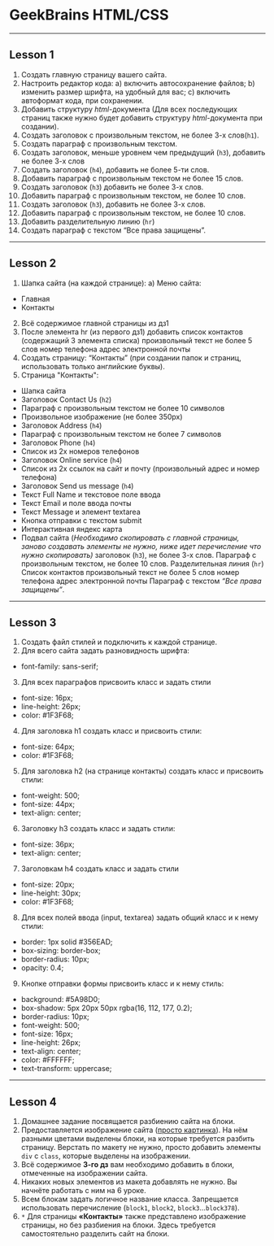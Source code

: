 # GeekBrains HTML/CSS
---
## Lesson 1
1. Создать главную страницу вашего сайта.
2. Настроить редактор кода:
a) включить автосохранение файлов;
b) изменить размер шрифта, на удобный для вас;
c) включить автоформат кода, при сохранении.
3. Добавить структуру *html*-документа (Для всех последующих страниц также нужно будет добавить структуру *html*-документа при создании).
4. Создать заголовок с произвольным текстом, не более 3-х слов(`h1`).
5. Создать параграф с произвольным текстом.
6. Создать заголовок, меньше уровнем чем предыдущий (`h3`), добавить не более 3-х слов
7. Создать заголовок (`h4`), добавить не более 5-ти слов.
8. Добавить параграф с произвольным текстом не более 15 слов.
9. Создать заголовок (`h3`) добавить не более 3-х слов.
10. Добавить параграф с произвольным текстом, не более 10 слов.
11. Создать заголовок (`h3`), добавить не более 3-х слов.
12. Добавить параграф с произвольным текстом, не более 10 слов.
13. Добавить разделительную линию (`hr`)
14. Создать параграф с текстом “Все права защищены”.
***
## Lesson 2
1. Шапка сайта (на каждой странице):
a) Меню сайта:
* Главная
* Контакты

2. Всё содержимое главной страницы из дз1
3. После элемента hr (из первого дз1) добавить список контактов (содержащий 3 элемента списка)
произвольный текст не более 5 слов
номер телефона
адрес электронной почты
4. Создать страницу: “Контакты” (при создании папок и страниц, использовать только английские буквы).
5. Страница "Контакты":
- Шапка сайта
- Заголовок Contact Us (`h2`)
- Параграф с произвольным текстом не более 10 символов
- Произвольное изображение (не более 350px)
- Заголовок Address (`h4`)
- Параграф с произвольным текстом не более 7 символов
- Заголовок Phone (`h4`)
- Список из 2х номеров телефонов
- Заголовок Online service (`h4`)
- Список из 2х ссылок на сайт и почту (произвольный адрес и номер телефона)
- Заголовок Send us message (`h4`)
- Текст Full Name и текстовое поле ввода
- Текст Email и поле ввода почты
- Текст Message и элемент textarea
- Кнопка отправки с текстом submit
- Интерактивная яндекс карта
- Подвал сайта (*Необходимо скопировать с главной страницы, заново создавать элементы не нужно, ниже идет перечисление что нужно скопировать)* заголовок (`h3`), не более 3-х слов. Параграф с произвольным текстом, не более 10 слов. Разделительная линия (`hr`) Список контактов произвольный текст не более 5 слов номер телефона адрес электронной почты Параграф с текстом *“Все права защищены”*.
***
## Lesson 3
1. Создать файл стилей и подключить к каждой странице.
2. Для всего сайта задать разновидность шрифта:
* font-family: sans-serif;

3. Для всех параграфов присвоить класс и задать стили
* font-size: 16px;
* line-height: 26px;
* color: #1F3F68;

4. Для заголовка h1 создать класс и присвоить стили:
* font-size: 64px;
* color: #1F3F68;

5. Для заголовка h2 (на странице контакты) создать класс и присвоить стили:
* font-weight: 500;
* font-size: 44px;
* text-align: center;

6. Заголовку h3 создать класс и задать стили:
* font-size: 36px;
* text-align: center;

7. Заголовкам h4 создать класс и задать стили
* font-size: 20px;
* line-height: 30px;
* color: #1F3F68;

8. Для всех полей ввода (input, textarea) задать общий класс и к нему стили:
* border: 1px solid #356EAD;
* box-sizing: border-box;
* border-radius: 10px;
* opacity: 0.4;

9. Кнопке отправки формы присвоить класс и к нему стиль:
* background: #5A98D0;
* box-shadow: 5px 20px 50px rgba(16, 112, 177, 0.2);
* border-radius: 10px;
* font-weight: 500;
* font-size: 16px;
* line-height: 26px;
* text-align: center;
* color: #FFFFFF;
* text-transform: uppercase;
* ***
## Lesson 4
1. Домашнее задание посвящается разбиению сайта на блоки.
2. Предоставляется изображение сайта ([просто картинка](https://www.figma.com/proto/4DoJjp5UUQzCQkJcoGXblW/html%2Fcss-(Copy)?node-id=1%3A966&scaling=min-zoom)). На нём разными цветами выделены блоки, на которые требуется разбить страницу. Верстать по макету не нужно, просто добавить элементы `div` c `class`, которые выделены на изображении.
3. Всё содержимое **3-го дз** вам необходимо добавить в блоки, отмеченные на изображении сайта. 
4. Никаких новых элементов из макета добавлять не нужно. Вы начнёте работать с ним на 6 уроке.
5. Всем блокам задать логичное название класса. Запрещается использовать перечисление (`block1`, `block2`, `block3`...`block378`).
6. `*` Для страницы **«Контакты»** также представлено изображение страницы, но без разбиения на блоки. Здесь требуется самостоятельно разделить сайт на блоки.